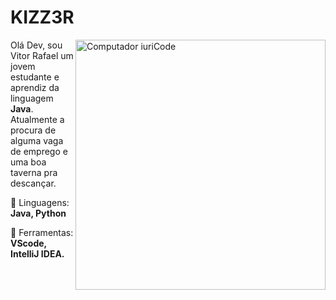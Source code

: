 # KIZZ3R

<img src="https://user-images.githubusercontent.com/83569102/154766725-2954c172-0da7-469e-b48e-bab7f51f20ad.gif" min-width="400px" max-width="400px" width="400px" align="right" alt="Computador iuriCode">

<p align="left"> 
  Olá Dev, sou Vitor Rafael um jovem estudante e aprendiz da linguagem <strong>Java</strong>.<br>
  Atualmente a procura de alguma vaga de emprego e uma boa taverna pra descançar.
</p>

<p align="left">
  🦄 Linguagens: <strong>Java, Python</strong>
</p>

<p align="left">
  💼 Ferramentas: <strong>VScode, IntelliJ IDEA.</strong>
</p>
